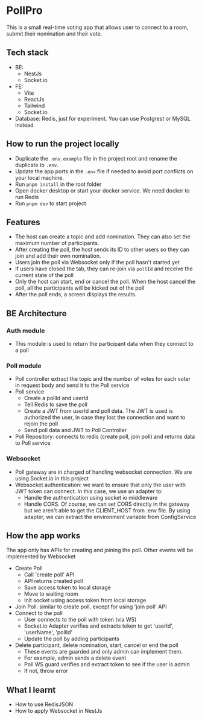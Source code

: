 # PollPro

This is a small real-time voting app that allows user to connect to a room, submit their nomination and their vote.

## Tech stack

- BE:
  - NestJs
  - Socket.io
- FE:
  - Vite
  - ReactJs
  - Tailwind
  - Socket.io
- Database: Redis, just for experiment. You can use Postgrest or MySQL instead

## How to run the project locally

- Duplicate the `.env.example` file in the project root and rename the duplicate to `.env`.
- Update the app ports in the `.env` file if needed to avoid port conflicts on your local machine.
- Run `pnpm install` in the root folder
- Open docker desktop or start your docker service. We need docker to run Redis
- Run `pnpm dev` to start project

## Features

- The host can create a topic and add nomination. They can also set the maximum number of participants.
- After creating the poll, the host sends its ID to other users so they can join and add their own nomination.
- Users join the poll via Websocket only if the poll hasn't started yet
- If users have closed the tab, they can re-join via `pollId` and receive the current state of the poll
- Only the host can start, end or cancel the poll. When the host cancel the poll, all the participants will be kicked out of the poll
- After the poll ends, a screen displays the results.

## BE Architecture

### Auth module

- This module is used to return the participant data when they connect to a poll

### Poll module

- Poll controller extract the topic and the number of votes for each voter in request body and send it to the Poll service
- Poll service
  - Create a pollId and userId
  - Tell Redis to save the poll
  - Create a JWT from userId and poll data. The JWT is used is authorized the user, in case they lost the connection and want to rejoin the poll
  - Send poll data and JWT to Poll Controller
- Poll Repository: connects to redis (create poll, join poll) and returns data to Poll service

### Websocket

- Poll gateway are in charged of handling websocket connection. We are using Socket.io in this project
- Websocket authentication: we want to ensure that only the user with JWT token can connect. In this case, we use an adapter to:
  - Handle the authentication using socket io middleware
  - Handle CORS. Of course, we can set CORS directly in the gateway but we aren't able to get the CLIENT_HOST from .env file. By using adapter, we can extract the environment variable from ConfigService

## How the app works

The app only has APIs for creating and joining the poll. Other events will be implemented by Websocket

- Create Poll
  - Call 'create poll' API
  - API returns created poll
  - Save access token to local storage
  - Move to waiting room
  - Init socket using access token from local storage
- Join Poll: similar to create poll, except for using 'join poll' API
- Connect to the poll
  - User connects to the poll with token (via WS)
  - Socket.io Adapter verifies and extracts token to get 'userId', 'userName', 'pollId'
  - Update the poll by adding participants
- Delete participant, delete nomination, start, cancel or end the poll
  - These events are guarded and only admin can implement them.
  - For example, admin sends a delete event
  - Poll WS guard verifies and extract token to see if the user is admin
  - If not, throw error

## What I learnt

- How to use RedisJSON
- How to apply Websocket in NestJs
